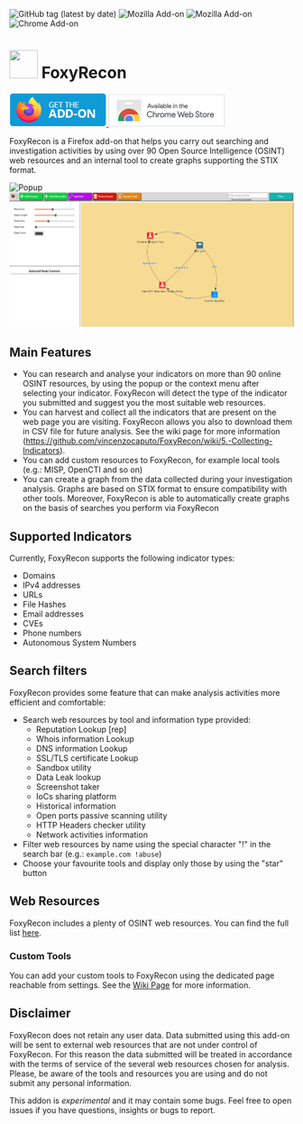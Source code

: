 ![GitHub tag (latest by date)](https://img.shields.io/github/v/tag/vincenzocaputo/FoxyRecon?style=plastic&color=%2310e317&logo=github&logoColor=white)
![Mozilla Add-on](https://img.shields.io/amo/v/foxyrecon?style=plastic&color=%23ff6200&logo=firefox&logoColor=white)
![Mozilla Add-on](https://img.shields.io/amo/users/foxyrecon?style=plastic&color=%23ff6200&logo=firefox&logoColor=white)
![Chrome Add-on](https://img.shields.io/chrome-web-store/v/adpceplidmllpibncjajnmakfeigkeci?style=plastic&color=%23fff829&logo=googlechrome&logoColor=white)

<h1 align="left">
  <img src="._media/foxyrecon.png" width="50" height="50" />
  FoxyRecon
</h1>

<p align="left">
  <a href="https://addons.mozilla.org/en-US/firefox/addon/foxyrecon/">
  <img src="._media/get-the-addon-178x60px.dad84b42.png"/>
  </a>
  <a href="https://chromewebstore.google.com/detail/foxyrecon/adpceplidmllpibncjajnmakfeigkeci">
  <img src="._media/get-extension-chrome.png"/>
  </a>
</p>



FoxyRecon is a Firefox add-on that helps you carry out searching and investigation activities by using over 90 Open Source Intelligence (OSINT) web resources and an internal tool to create graphs supporting the STIX format.

![Popup](._media/popup_0.22.0.gif) ![Graph](._media/graph_example.png)

## Main Features

- You can research and analyse your indicators on more than 90 online OSINT resources, by using the popup or the context menu after selecting your indicator. FoxyRecon will detect the type of the indicator you submitted and suggest you the most suitable web resources.
- You can harvest and collect all the indicators that are present on the web page you are visiting. FoxyRecon allows you also to download them in CSV file for future analysis. See the wiki page for more information (https://github.com/vincenzocaputo/FoxyRecon/wiki/5.-Collecting-Indicators).
- You can add custom resources to FoxyRecon, for example local tools (e.g.: MISP, OpenCTI and so on)
- You can create a graph from the data collected during your investigation analysis. Graphs are based on STIX format to ensure compatibility with other tools. Moreover, FoxyRecon is able to automatically create graphs on the basis of searches you perform via FoxyRecon

## Supported Indicators
Currently, FoxyRecon supports the following indicator types:
- Domains
- IPv4 addresses
- URLs
- File Hashes
- Email addresses
- CVEs
- Phone numbers
- Autonomous System Numbers

## Search filters
FoxyRecon provides some feature that can make analysis activities more efficient and comfortable:
- Search web resources by tool and information type provided:
    - Reputation Lookup [rep]
    - Whois information Lookup
    - DNS information Lookup
    - SSL/TLS certificate Lookup
    - Sandbox utility
    - Data Leak lookup
    - Screenshot taker
    - IoCs sharing platform
    - Historical information
    - Open ports passive scanning utility
    - HTTP Headers checker utility
    - Network activities information
- Filter web resources by name using the special character "!" in the search bar (e.g.: `example.com !abuse`)
- Choose your favourite tools and display only those by using the "star" button

## Web Resources
FoxyRecon includes a plenty of OSINT web resources. You can find the full list [here](https://github.com/vincenzocaputo/FoxyRecon/wiki/3.-Web-Resources).

### Custom Tools
You can add your custom tools to FoxyRecon using the dedicated page reachable from settings. See the [Wiki Page](https://github.com/vincenzocaputo/FoxyRecon/wiki/7.-Add-custom-web-tools) for more information.


## Disclaimer
FoxyRecon does not retain any user data. Data submitted using this add-on will be sent to external web resources that are not under control of FoxyRecon. For this reason the data submitted will be treated in accordance with the terms of service of the several web resources chosen for analysis. Please, be aware of the tools and resources you are using and do not submit any personal information.


This addon is *experimental* and it may contain some bugs. Feel free to open issues if you have questions, insights or bugs to report.

